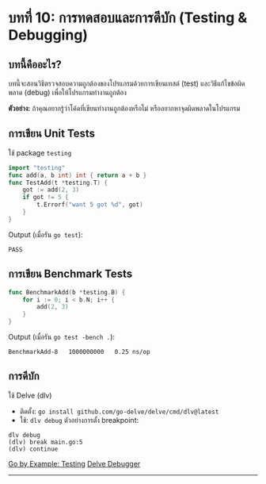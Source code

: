 # บทที่ 10: การทดสอบและการดีบัก (Testing & Debugging)

## บทนี้คืออะไร?
บทนี้จะสอนวิธีตรวจสอบความถูกต้องของโปรแกรมด้วยการเขียนเทสต์ (test) และวิธีแก้ไขข้อผิดพลาด (debug) เพื่อให้โปรแกรมทำงานถูกต้อง

**ตัวอย่าง:**
ถ้าคุณอยากรู้ว่าโค้ดที่เขียนทำงานถูกต้องหรือไม่ หรืออยากหาจุดผิดพลาดในโปรแกรม

## การเขียน Unit Tests
ใช้ package `testing`
```go
import "testing"
func add(a, b int) int { return a + b }
func TestAdd(t *testing.T) {
    got := add(2, 3)
    if got != 5 {
        t.Errorf("want 5 got %d", got)
    }
}
```
Output (เมื่อรัน `go test`):
```
PASS
```

## การเขียน Benchmark Tests
```go
func BenchmarkAdd(b *testing.B) {
    for i := 0; i < b.N; i++ {
        add(2, 3)
    }
}
```
Output (เมื่อรัน `go test -bench .`):
```
BenchmarkAdd-8   1000000000   0.25 ns/op
```

## การดีบัก
ใช้ Delve (dlv)
- ติดตั้ง: `go install github.com/go-delve/delve/cmd/dlv@latest`
- ใช้: `dlv debug`
ตัวอย่างการตั้ง breakpoint:
```
dlv debug
(dlv) break main.go:5
(dlv) continue
```

[Go by Example: Testing](https://gobyexample.com/testing-and-benchmarking)
[Delve Debugger](https://github.com/go-delve/delve)

---
